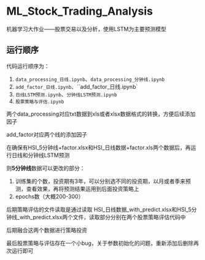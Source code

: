 # ML_Stock_Trading_Analysis
机器学习大作业——股票交易以及分析，使用LSTM为主要预测模型

## 运行顺序

代码运行顺序为：

1. `data_processing_日线.ipynb`、`data_processing_分钟线.ipynb`
2. `add_factor_日线.ipynb`、``add_factor_日线.ipynb`
3. `日线LSTM预测.ipynb`、`分钟线LSTM预测.ipynb`
4. `股票策略与评估.ipynb`





两个data_processing对应txt数据到xls或者xlsx数据格式的转换，方便后续添加因子

add_factor对应两个线的添加因子

在确保有HSI_5分钟线+factor.xlsx和HSI_日线数据+factor.xls两个数据后，再运行日线和分钟线LSTM预测



则**5分钟线**数据可以更改的部分：

1. 训练集的个数，投资期有3年，可以分别选不同的投资期，以月或者季来预测，查看效果，再将预测结果运用到后面投资策略上
2. epochs数（大概200-300）



后期策略评估的文件读取是通过读取 HSI_日线数据_with_predict.xlsx和HSI_5分钟线_with_predict.xlsx两个文件，读取部分分别在两个股票策略评估代码中

后期融合这两个数据进行策略投资



最后股票策略与评估存在一个小bug，关于参数初始化的问题，重新添加后删除再次运行即可
